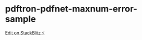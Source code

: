 # pdftron-pdfnet-maxnum-error-sample

[Edit on StackBlitz ⚡️](https://stackblitz.com/edit/vitejs-vite-wzdxkj)